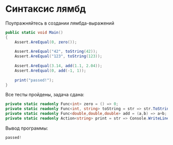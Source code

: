 # Синтаксис лямбд

Поупражняйтесь в создании лямбда-выражений

```cs
public static void Main()
{
    Assert.AreEqual(0, zero());
    
    Assert.AreEqual("42", toString(42));
    Assert.AreEqual("123", toString(123));
        
    Assert.AreEqual(3.14, add(1.1, 2.04));
    Assert.AreEqual(0, add(-1, 1));
        
    print("passed!");
}
```


Все тесты пройдены, задача сдана:
```cs
private static readonly Func<int> zero = () => 0;
private static readonly Func<int, string> toString = str => str.ToString(); 
private static readonly Func<double,double,double> add = (a,b) => a+b;
private static readonly Action<string> print = str => Console.WriteLine(str);
```

Вывод программы:
```cs
passed!
```
